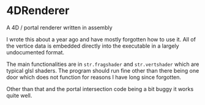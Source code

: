 # 4DRenderer
A 4D / portal renderer written in assembly

I wrote this about a year ago and have mostly forgotten how to use it. All of the vertice data is embedded directly into the executable in a largely undocumented format.

The main functionalities are in `str.fragshader` and `str.vertshader` which are typical glsl shaders. The program should run fine other than there being one door which does not function for reasons I have long since forgotten.

Other than that and the portal intersection code being a bit buggy it works quite well.
